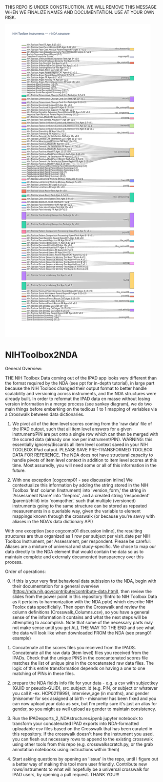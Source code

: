 THIS REPO IS UNDER CONSTRUCTION.  WE WILL REMOVE THIS MESSAGE WHEN WE FINALIZE NAMES AND DOCUMENTATION.  USE AT YOUR OWN RISK.

![Data Flow from NIH Toolbox 2 NDA Crosswalk](SankeyMoreNIHToolbox2NDA.png)

# NIHToolbox2NDA

General Overview:

THE NIH Toolbox Data coming out of the IPAD app looks very different than the format required by the NDA (see ppt for in-depth tutorial), in large part because the NIH Toolbox changed their output format to better handle scalability and versioning across instruments, and the NDA structures were already built.  In order to reformat the IPAD data en masse without losing version information in a merge process (see sankey diagram), we do two main things before embarking on the tedious 1 to 1 mapping of variables via a Crosswalk between data dictionaries.

1.  We pivot all of the item level scores coming from the 'raw data' file of the IPAD output, such that all item level answers for a given instrument/PIN are put onto a single row which can then be merged with the scored data (already one row per instrument/PIN).  WARNING: this essentially ignores/discards all item level context saved in your NIH TOOLBOX IPad output.  PLEASE SAVE PRE-TRANSFORMED TOOLBOX DATA FOR REFERENCE. The NDA does not have structural capacity to handle pivots of item level context in addition to item level scores at this time. Most assuredly, you will need some or all of this information in the future.

2. With one exception [cogcomp01 - see discussion inline] We contextualize this information by adding the string stored in the NIH Toolbox 'Inst' column (Instrument) into 'version_form,' the string in 'Assessment Name' into 'fneproc', and a created string 'respondent' (parent/child) into 'comqother,' such that multiple (versioned) instruments going to the same structure can be stored as repeated measurements in a queriable way, given the variable to element mappings known through the crosswalk (or because you're savvy with aliases in the NDA's data dictionary API)  


With one exception [see cogcomp01 discussion inline], the resulting structures are thus organized as 1 row per subject per visit_date per NIH Toolbox Instrument, per Assessment, per respondent.  Please be careful:  Aliases are a mixture of universal and study-specific.  We chose to map our data directly to the NDA element that would contain the data so as to maintain complete and externaly documented transparency over this process.




Order of operations:

0.   If this is your very first behavioral data subission to the NDA, begin with their documentation for a general overview (https://nda.nih.gov/contribute/contribute-data.html), then review the slides from the power point in this repository 
!(Intro to NIH Toolbox Data as it pertains to harmonization with the NDA.pptx) 
which describe NIH Toolox data specificially.  Then open the Crosswalk and review the column definitions (Crosswalk_Columns.csv), so you have a general sense of the information it contains and what the next steps will be attempting to accomplish. Note that some of the necessary parts may not make sense until you get ALL THE WAY TO THE END and see what the data will look like when downloaded FROM the NDA (see prang01 example)

1.  Concatenate all the scores files you received from the IPADS.  Concatenate all the raw data (item level) files you received from the IPADs. Check that the unique PINS in the concantenated scores file matches the list of unique pins in the concatenated raw data files.  The logic of this entire transformation depends on having a one to one matching of PINs in these files.  

2. prepare the NDA fields info file for your data - e.g. a csv with subjectkey (GUID or pseudo-GUID), src_subject_id (e.g. PIN, or subject or whatever you call it -ex. HCP0211999), interview_age (in months), and gender (misnomer for sex assigned at birth - misnomer has been fixed and you can now upload your data as sex, but I'm pretty sure it's just an alias for gender, so you might as well upload as gender to maintain consistency.

3. Run the IPADexports_2_NDAstructures.ipynb jupyter notebook to transform your concatenated IPAD exports into NDA-formatted uploadable csv files based on the Crosswalk that has been curated in this repository.  If the crosswalk doesn't have the instrument you used, you can flesh out necessary rows to append to the existing crosswalk using other tools from this repo (e.g. crosswalkscratch.py, or the grab annotation notebooks using instructions within them)
      
4. Start asking questions by opening an 'issue' in the repo, until I figure out a better way of making this tool more user friendly. Contribute new rows/instruments to what will hopefully be a universal crosswalk for IPAD users, by opening a pull request.  THANK YOU!!!


